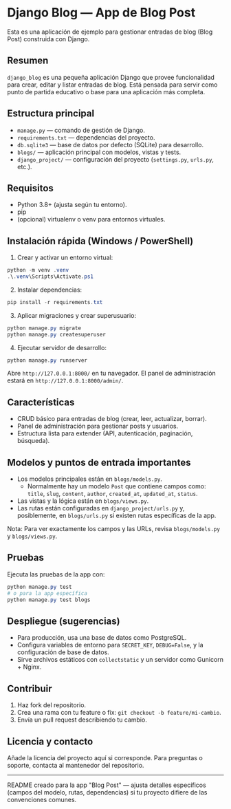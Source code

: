 # Django Blog — App de Blog Post

Esta es una aplicación de ejemplo para gestionar entradas de blog (Blog Post) construida con Django.

## Resumen

`django_blog` es una pequeña aplicación Django que provee funcionalidad para crear, editar y listar entradas de blog. Está pensada para servir como punto de partida educativo o base para una aplicación más completa.

## Estructura principal

- `manage.py` — comando de gestión de Django.
- `requirements.txt` — dependencias del proyecto.
- `db.sqlite3` — base de datos por defecto (SQLite) para desarrollo.
- `blogs/` — aplicación principal con modelos, vistas y tests.
- `django_project/` — configuración del proyecto (`settings.py`, `urls.py`, etc.).

## Requisitos

- Python 3.8+ (ajusta según tu entorno).
- pip
- (opcional) virtualenv o venv para entornos virtuales.

## Instalación rápida (Windows / PowerShell)

1. Crear y activar un entorno virtual:

```powershell
python -m venv .venv
.\.venv\Scripts\Activate.ps1
```

2. Instalar dependencias:

```powershell
pip install -r requirements.txt
```

3. Aplicar migraciones y crear superusuario:

```powershell
python manage.py migrate
python manage.py createsuperuser
```

4. Ejecutar servidor de desarrollo:

```powershell
python manage.py runserver
```

Abre `http://127.0.0.1:8000/` en tu navegador. El panel de administración estará en `http://127.0.0.1:8000/admin/`.

## Características

- CRUD básico para entradas de blog (crear, leer, actualizar, borrar).
- Panel de administración para gestionar posts y usuarios.
- Estructura lista para extender (API, autenticación, paginación, búsqueda).

## Modelos y puntos de entrada importantes

- Los modelos principales están en `blogs/models.py`.
  - Normalmente hay un modelo `Post` que contiene campos como: `title`, `slug`, `content`, `author`, `created_at`, `updated_at`, `status`.
- Las vistas y la lógica están en `blogs/views.py`.
- Las rutas están configuradas en `django_project/urls.py` y, posiblemente, en `blogs/urls.py` si existen rutas específicas de la app.

Nota: Para ver exactamente los campos y las URLs, revisa `blogs/models.py` y `blogs/views.py`.

## Pruebas

Ejecuta las pruebas de la app con:

```powershell
python manage.py test
# o para la app específica
python manage.py test blogs
```

## Despliegue (sugerencias)

- Para producción, usa una base de datos como PostgreSQL.
- Configura variables de entorno para `SECRET_KEY`, `DEBUG=False`, y la configuración de base de datos.
- Sirve archivos estáticos con `collectstatic` y un servidor como Gunicorn + Nginx.

## Contribuir

1. Haz fork del repositorio.
2. Crea una rama con tu feature o fix: `git checkout -b feature/mi-cambio`.
3. Envía un pull request describiendo tu cambio.

## Licencia y contacto

Añade la licencia del proyecto aquí si corresponde. Para preguntas o soporte, contacta al mantenedor del repositorio.

---

README creado para la app "Blog Post" — ajusta detalles específicos (campos del modelo, rutas, dependencias) si tu proyecto difiere de las convenciones comunes.